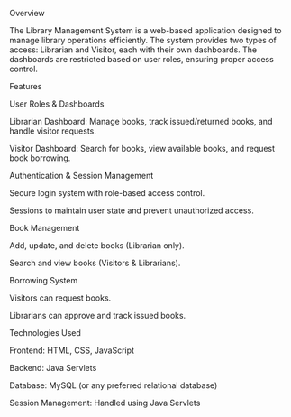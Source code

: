 Overview

The Library Management System is a web-based application designed to manage library operations efficiently. The system provides two types of access: Librarian and Visitor, each with their own dashboards. The dashboards are restricted based on user roles, ensuring proper access control.

Features

User Roles & Dashboards

Librarian Dashboard: Manage books, track issued/returned books, and handle visitor requests.

Visitor Dashboard: Search for books, view available books, and request book borrowing.

Authentication & Session Management

Secure login system with role-based access control.

Sessions to maintain user state and prevent unauthorized access.

Book Management

Add, update, and delete books (Librarian only).

Search and view books (Visitors & Librarians).

Borrowing System

Visitors can request books.

Librarians can approve and track issued books.

Technologies Used

Frontend: HTML, CSS, JavaScript

Backend: Java Servlets

Database: MySQL (or any preferred relational database)

Session Management: Handled using Java Servlets
